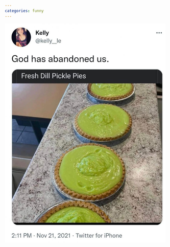 ```yaml
---
categories: funny
---
```


![dillpickle](https://raw.githubusercontent.com/muneer78/muneer78.github.io/master/images/dillpicklepie.jpeg)



